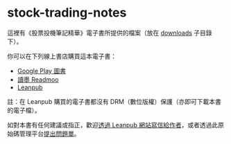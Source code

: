# stock-trading-notes

這裡有《股票投機筆記精華》電子書所提供的檔案（放在 [downloads](https://github.com/tsaibird/stock-trading-notes/tree/master/downloads) 子目錄下）。

你可以在下列線上書店購買這本電子書：

- [Google Play 圖書](https://play.google.com/store/books/details/Victor_Lin_股票投機筆記精華?id=Hg-dDAAAQBAJ)
- [讀墨 Readmoo](https://readmoo.com/book/210095034000101)
- [Leanpub](https://leanpub.com/stocktrading2victory)

註：在 Leanpub 購買的電子書都沒有 DRM（數位版權）保護（亦即可下載本書的電子檔）。

如對本書有任何建議或指正，歡迎[透過 Leanpub 網站寫信給作者](https://leanpub.com/stocktrading2victory/email_author/new)，或者透過此原始碼管理平台[提出問題單](https://github.com/tsaibird/stock-trading-notes/issues)。

